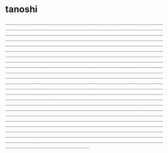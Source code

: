 # tanoshi

......................................................................................................................................................................................................................................................................................................................................................................................................................................................................................................................................................................................................................................................................................................................................................................................................................................................................................................................................................................................................................................................................................................................................................................................................................................................................................................................................................................................................................................................................................................................................................................................................................................................................................................................................................................................................................................................................................................................................................................................................................................................................................................................................................................................................................................................................................................................................................................................................................................................................................................................................................................................................................................................................................................................................................................................................................................................................................................................................................................................................................................